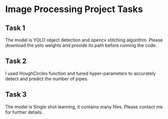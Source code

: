 # Image Processing Project Tasks

## Task 1

The model is YOLO object detection and opencv stitching algorithm. Please download the yolo weights and provide its path before running the code.

## Task 2

I used HoughCircles function and tuned hyper-parameters to accurately detect and predict the number of pipes.

## Task 3

The model is Single shot learning, it contains many files. Please contact me for further details.
